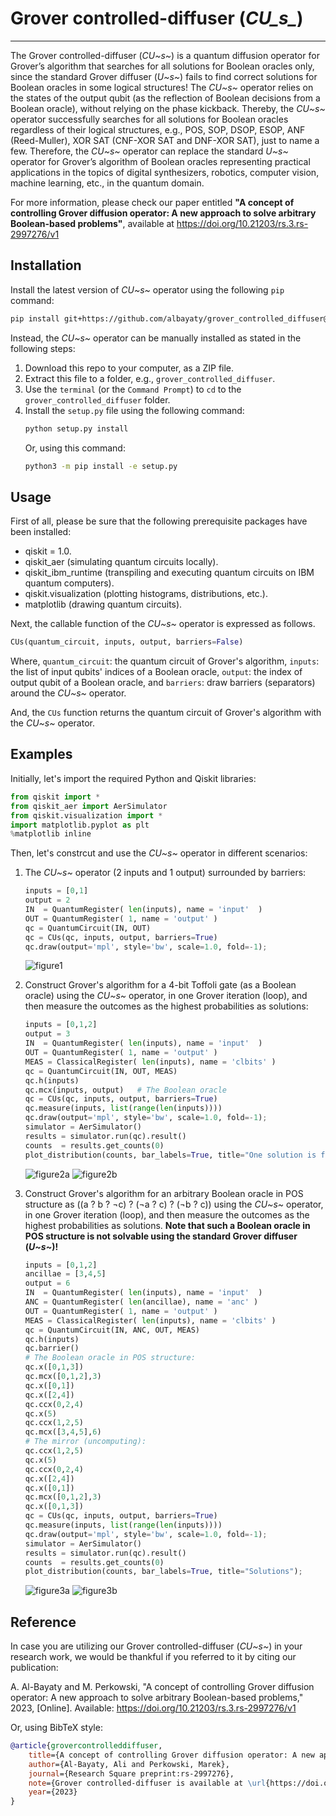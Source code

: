 # Grover controlled-diffuser (*CU_s_*)

---

The Grover controlled-diffuser (*CU~s~*) is a quantum diffusion operator for Grover’s algorithm that searches for all solutions for Boolean oracles only, since the standard Grover diffuser (*U~s~*) fails to find correct solutions for Boolean oracles in some logical structures! The *CU~s~* operator relies on the states of the output qubit (as the reflection of Boolean decisions from a Boolean oracle), without relying on the phase kickback. Thereby, the *CU~s~* operator successfully searches for all solutions for Boolean oracles regardless of their logical structures, e.g., POS, SOP, DSOP, ESOP, ANF (Reed-Muller), XOR SAT (CNF-XOR SAT and DNF-XOR SAT), just to name a few. Therefore, the *CU~s~* operator can replace the standard *U~s~* operator for Grover’s algorithm of Boolean oracles representing practical applications in the topics of digital synthesizers, robotics, computer vision, machine learning, etc., in the quantum domain.

For more information, please check our paper entitled **"A concept of controlling Grover diffusion operator: A new approach to solve arbitrary Boolean-based problems"**, available at https://doi.org/10.21203/rs.3.rs-2997276/v1

## Installation

Install the latest version of *CU~s~* operator using the following `pip` command:

```bash
pip install git+https://github.com/albayaty/grover_controlled_diffuser@master
```

Instead, the *CU~s~* operator can be manually installed as stated in the following steps:

1. Download this repo to your computer, as a ZIP file.
2. Extract this file to a folder, e.g., `grover_controlled_diffuser`.
3. Use the `terminal` (or the `Command Prompt`) to `cd` to the `grover_controlled_diffuser` folder.
4. Install the `setup.py` file using the following command:
    ```bash
    python setup.py install
    ```
    Or, using this command:
    ```bash
    python3 -m pip install -e setup.py
    ```

## Usage

First of all, please be sure that the following prerequisite packages have been installed:

- qiskit = 1.0.
- qiskit\_aer (simulating quantum circuits locally).
- qiskit\_ibm\_runtime (transpiling and executing quantum circuits on IBM quantum computers).
- qiskit.visualization (plotting histograms, distributions, etc.).
- matplotlib (drawing quantum circuits).

Next, the callable function of the *CU~s~* operator is expressed as follows.

```python
CUs(quantum_circuit, inputs, output, barriers=False)
```

Where, 
`quantum_circuit`: the quantum circuit of Grover's algorithm,
`inputs`: the list of input qubits' indices of a Boolean oracle,
`output`: the index of output qubit of a Boolean oracle, and
`barriers`: draw barriers (separators) around the *CU~s~* operator.
    
And, the `CUs` function returns the quantum circuit of Grover's algorithm with the *CU~s~* operator.

## Examples

Initially, let's import the required Python and Qiskit libraries:
```python
from qiskit import *
from qiskit_aer import AerSimulator
from qiskit.visualization import *
import matplotlib.pyplot as plt
%matplotlib inline
```

Then, let's constrcut and use the *CU~s~* operator in different scenarios:

1. The *CU~s~* operator (2 inputs and 1 output) surrounded by barriers:
    ```python
    inputs = [0,1]
    output = 2
    IN  = QuantumRegister( len(inputs), name = 'input'  )
    OUT = QuantumRegister( 1, name = 'output' )
    qc = QuantumCircuit(IN, OUT)
    qc = CUs(qc, inputs, output, barriers=True)
    qc.draw(output='mpl', style='bw', scale=1.0, fold=-1);
    ```
    ![figure1](/images/figure1)

2. Construct Grover's algorithm for a 4-bit Toffoli gate (as a Boolean oracle) using the *CU~s~* operator, in one Grover iteration (loop), and then measure the outcomes as the highest probabilities as solutions:
    ```python
    inputs = [0,1,2]
    output = 3
    IN  = QuantumRegister( len(inputs), name = 'input'  )
    OUT = QuantumRegister( 1, name = 'output' )
    MEAS = ClassicalRegister( len(inputs), name = 'clbits' )
    qc = QuantumCircuit(IN, OUT, MEAS)
    qc.h(inputs)
    qc.mcx(inputs, output)   # The Boolean oracle
    qc = CUs(qc, inputs, output, barriers=True)
    qc.measure(inputs, list(range(len(inputs))))
    qc.draw(output='mpl', style='bw', scale=1.0, fold=-1);
    simulator = AerSimulator()
    results = simulator.run(qc).result()
    counts  = results.get_counts(0)
    plot_distribution(counts, bar_labels=True, title="One solution is found when all inputs are in the |1? states");
    ```
    ![figure2a](/images/figure2a)
    ![figure2b](/images/figure2b)

3. Construct Grover's algorithm for an arbitrary Boolean oracle in POS structure as ((a ? b ? ¬c) ? (¬a ? c) ? (¬b ? c)) using the *CU~s~* operator, in one Grover iteration (loop), and then measure the outcomes as the highest probabilities as solutions. **Note that such a Boolean oracle in POS structure is not solvable using the standard Grover diffuser (*U~s~*)!**
    ```python
    inputs = [0,1,2]
    ancillae = [3,4,5]
    output = 6
    IN  = QuantumRegister( len(inputs), name = 'input'  )
    ANC = QuantumRegister( len(ancillae), name = 'anc' )
    OUT = QuantumRegister( 1, name = 'output' )
    MEAS = ClassicalRegister( len(inputs), name = 'clbits' )
    qc = QuantumCircuit(IN, ANC, OUT, MEAS)
    qc.h(inputs)
    qc.barrier()
    # The Boolean oracle in POS structure:
    qc.x([0,1,3])
    qc.mcx([0,1,2],3)
    qc.x([0,1])
    qc.x([2,4])
    qc.ccx(0,2,4)
    qc.x(5)
    qc.ccx(1,2,5)
    qc.mcx([3,4,5],6)
    # The mirror (uncomputing):
    qc.ccx(1,2,5)
    qc.x(5)
    qc.ccx(0,2,4)
    qc.x([2,4])
    qc.x([0,1])
    qc.mcx([0,1,2],3)
    qc.x([0,1,3])
    qc = CUs(qc, inputs, output, barriers=True)
    qc.measure(inputs, list(range(len(inputs))))
    qc.draw(output='mpl', style='bw', scale=1.0, fold=-1);
    simulator = AerSimulator()
    results = simulator.run(qc).result()
    counts  = results.get_counts(0)
    plot_distribution(counts, bar_labels=True, title="Solutions");
    ```
    ![figure3a](/images/figure3a)
    ![figure3b](/images/figure3b)

## Reference

In case you are utilizing our Grover controlled-diffuser (*CU~s~*) in your research work, we would be thankful if you referred to it by citing our publication:

A. Al-Bayaty and M. Perkowski, "A concept of controlling Grover diffusion operator: A new approach to solve arbitrary Boolean-based problems," 2023, [Online]. Available: https://doi.org/10.21203/rs.3.rs-2997276/v1

Or, using BibTeX style:

```bibtex
@article{grovercontrolleddiffuser,
    title={A concept of controlling Grover diffusion operator: A new approach to solve arbitrary Boolean-based problems},
    author={Al-Bayaty, Ali and Perkowski, Marek},
    journal={Research Square preprint:rs-2997276},
    note={Grover controlled-diffuser is available at \url{https://doi.org/10.21203/rs.3.rs-2997276/v1}},
    year={2023}
}
```
